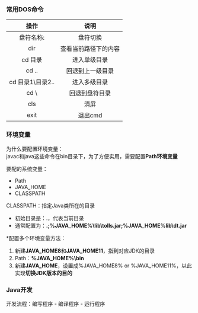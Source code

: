 ### 常用DOS命令
|  操作   | 说明  |
|  :----:  | :----:  |
| 盘符名称:  | 盘符切换 |
| dir  | 查看当前路径下的内容 |
| cd 目录 | 进入单级目录 |
| cd ..  | 回退到上一级目录 |
| cd 目录1\目录2\..  | 进入多级目录 |
| cd \  | 回退到盘符目录 |
| cls  | 清屏 |
| exit  | 退出cmd |
### 环境变量
为什么要配置环境变量：<br>
javac和java这些命令在bin目录下，为了方便实用，需要配置**Path环境变量**<br>

要配的系统变量：<br>
- Path
- JAVA_HOME
- CLASSPATH

CLASSPATH：指定Java类所在的目录<br>
- 初始目录是：.，代表当前目录
- 通常配置为：**.;\%JAVA_HOME\%\lib\tolls.jar;\%JAVA_HOME\%lib\dt.jar**

\*配置多个环境变量方法：
1. 新建**JAVA_HOME8**和**JAVA_HOME11**，指到对应JDK的目录
2. Path：**\%JAVA_HOME\%\bin**
3. 新建**JAVA_HOME**，设置成%JAVA_HOME8% or \%JAVA_HOME11\%，以此实现**切换JDK版本的目的**
### Java开发
开发流程：编写程序 - 编译程序 - 运行程序
